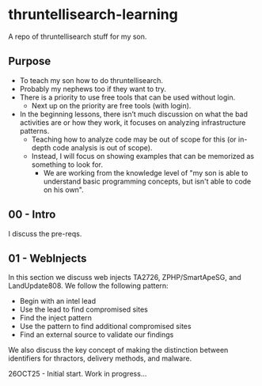# thruntellisearch-learning
A repo of thruntellisearch stuff for my son.

## Purpose
- To teach my son how to do thruntellisearch. 
- Probably my nephews too if they want to try.
- There is a priority to use free tools that can be used without login.
	- Next up on the priority are free tools (with login).
- In the beginning lessons, there isn’t much discussion on what the bad activities are or how they work, it focuses on analyzing infrastructure patterns.
	- Teaching how to analyze code may be out of scope for this (or in-depth code analysis is out of scope).
	- Instead, I will focus on showing examples that can be memorized as something to look for.
		- We are working from the knowledge level of "my son is able to understand basic programming concepts, but isn't able to code on his own".

## 00 - Intro
I discuss the pre-reqs.

## 01 - WebInjects
In this section we discuss web injects TA2726, ZPHP/SmartApeSG, and LandUpdate808. We follow the following pattern:
- Begin with an intel lead
- Use the lead to find compromised sites
- Find the inject pattern
- Use the pattern to find additional compromised sites
- Find an external source to validate our findings

We also discuss the key concept of making the distinction between identifiers for thractors, delivery methods, and malware.


26OCT25 - Initial start. Work in progress...